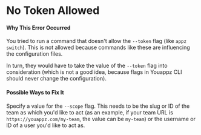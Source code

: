 # No Token Allowed

#### Why This Error Occurred

You tried to run a command that doesn't allow the `--token` flag (like `appz switch`). This is not allowed because commands like these are influencing the configuration files.

In turn, they would have to take the value of the `--token` flag into consideration (which is not a good idea, because flags in Youappz CLI should never change the configuration).

#### Possible Ways to Fix It

Specify a value for the `--scope` flag. This needs to be the slug or ID of the team as which you'd like to act (as an example, if your team URL is `https://youappz.com/my-team`, the value can be `my-team`) or the username or ID of a user you'd like to act as.
